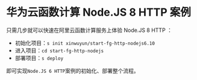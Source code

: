 # 华为云函数计算 Node.JS 8 HTTP 案例

只需几步就可以快速在阿里云函数计算服务上体验 Node.JS 8 HTTP ：

- 初始化项目：`s init xinwuyun/start-fg-http-nodejs6.10`
- 进入项目：`cd start-fg-http-nodejs`
- 部署项目：`s deploy`

即可实现`Node.JS 6 HTTP`案例的初始化、部署整个流程。